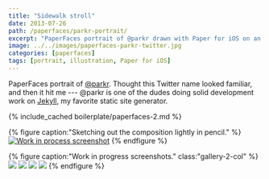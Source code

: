 ```yaml
---
title: "Sidewalk stroll"
date: 2013-07-26
path: /paperfaces/parkr-portrait/
excerpt: "PaperFaces portrait of @parkr drawn with Paper for iOS on an iPad."
image: ../../images/paperfaces-parkr-twitter.jpg
categories: [paperfaces]
tags: [portrait, illustration, Paper for iOS]
---
```


PaperFaces portrait of [@parkr](https://twitter.com/parkr). Thought this Twitter name looked familiar, and then it hit me --- @parkr is one of the dudes doing solid development work on [Jekyll](http://jekyllrb.com), my favorite static site generator.

{% include_cached boilerplate/paperfaces-2.md %}

{% figure caption:"Sketching out the composition lightly in pencil." %}
[![Work in process screenshot](../../images/paperfaces-parkr-process-1-600.jpg)](../../images/paperfaces-parkr-process-1-lg.jpg)
{% endfigure %}

{% figure caption:"Work in progress screenshots." class:"gallery-2-col" %}
[![](../../images/paperfaces-parkr-process-2-600.jpg)](../../images/paperfaces-parkr-process-2-lg.jpg)
[![](../../images/paperfaces-parkr-process-3-600.jpg)](../../images/paperfaces-parkr-process-3-lg.jpg)
[![](../../images/paperfaces-parkr-process-4-600.jpg)](../../images/paperfaces-parkr-process-4-lg.jpg)
[![](../../images/paperfaces-parkr-process-5-600.jpg)](../../images/paperfaces-parkr-process-5-lg.jpg)
{% endfigure %}
